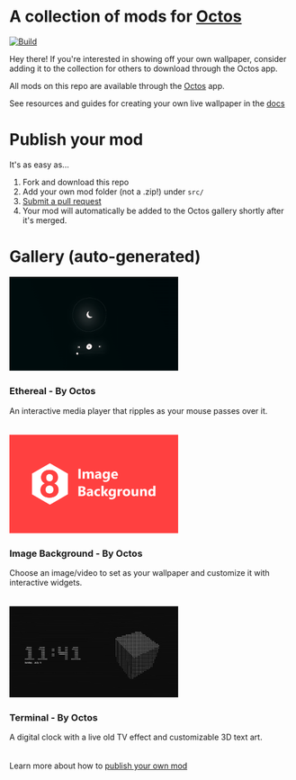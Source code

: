 
# A collection of mods for [Octos](https://github.com/underpig1/octos)

[![Build](https://github.com/underpig1/octos-community/actions/workflows/build.yml/badge.svg)](https://github.com/underpig1/octos-community/actions/workflows/build.yml)

Hey there! If you're interested in showing off your own wallpaper, consider adding it to the collection for others to download through the Octos app.

All mods on this repo are available through the [Octos](https://github.com/underpig1/octos) app.

See resources and guides for creating your own live wallpaper in the [docs](https://underpig1.github.io/octos/docs/?t=installation)

# Publish your mod
It's as easy as...
1. Fork and download this repo
2. Add your own mod folder (not a .zip!) under `src/`
4. [Submit a pull request](https://docs.github.com/en/pull-requests/collaborating-with-pull-requests/proposing-changes-to-your-work-with-pull-requests/creating-a-pull-request-from-a-fork)
5. Your mod will automatically be added to the Octos gallery shortly after it's merged.

# Gallery (auto-generated)
<img src='images\Ethereal-ethereal.png' alt='Ethereal' width='300px'>

### Ethereal - By Octos
An interactive media player that ripples as your mouse passes over it.
<br>
<br>
<br>
<img src='images\Image Background-imgbg.png' alt='Image Background' width='300px'>

### Image Background - By Octos
Choose an image/video to set as your wallpaper and customize it with interactive widgets.
<br>
<br>
<br>
<img src='images\Terminal-terminal.png' alt='Terminal' width='300px'>

### Terminal - By Octos
A digital clock with a live old TV effect and customizable 3D text art.
<br>
<br>
<br>
Learn more about how to [publish your own mod](https://underpig1.github.io/octos/docs/?t=publish)